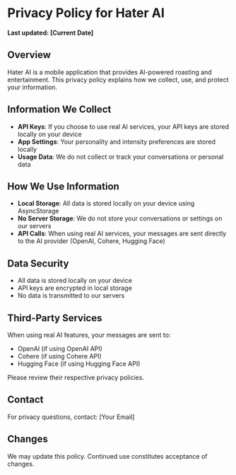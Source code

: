 # Privacy Policy for Hater AI

**Last updated: [Current Date]**

## Overview
Hater AI is a mobile application that provides AI-powered roasting and entertainment. This privacy policy explains how we collect, use, and protect your information.

## Information We Collect
- **API Keys**: If you choose to use real AI services, your API keys are stored locally on your device
- **App Settings**: Your personality and intensity preferences are stored locally
- **Usage Data**: We do not collect or track your conversations or personal data

## How We Use Information
- **Local Storage**: All data is stored locally on your device using AsyncStorage
- **No Server Storage**: We do not store your conversations or settings on our servers
- **API Calls**: When using real AI services, your messages are sent directly to the AI provider (OpenAI, Cohere, Hugging Face)

## Data Security
- All data is stored locally on your device
- API keys are encrypted in local storage
- No data is transmitted to our servers

## Third-Party Services
When using real AI features, your messages are sent to:
- OpenAI (if using OpenAI API)
- Cohere (if using Cohere API)
- Hugging Face (if using Hugging Face API)

Please review their respective privacy policies.

## Contact
For privacy questions, contact: [Your Email]

## Changes
We may update this policy. Continued use constitutes acceptance of changes. 